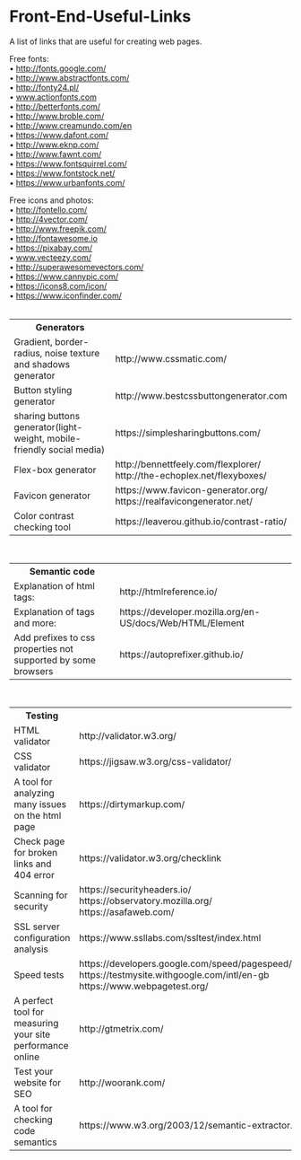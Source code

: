 # Front-End-Useful-Links
A list of links that are useful for creating web pages.

Free fonts: <br/>
•	http://fonts.google.com/ <br/>
•	http://www.abstractfonts.com/ <br/>
•	http://fonty24.pl/ <br/>
•	www.actionfonts.com <br/>
•	http://betterfonts.com/ <br/>
•	http://www.broble.com/ <br/>
•	http://www.creamundo.com/en <br/>
•	https://www.dafont.com/ <br/>
•	http://www.eknp.com/ <br/>
•	http://www.fawnt.com/ <br/>
•	https://www.fontsquirrel.com/ <br/>
•	https://www.fontstock.net/ <br/>
•	https://www.urbanfonts.com/  <br/>

Free icons and photos: <br/>
•	http://fontello.com/ <br/>
•	http://4vector.com/  <br/>
•	http://www.freepik.com/ <br/>
•	http://fontawesome.io  <br/>
•	https://pixabay.com/  <br/>
•	www.vecteezy.com/	 <br/>
•	http://superawesomevectors.com/	 <br/>
•	https://www.cannypic.com/  <br/>
•	https://icons8.com/icon/  <br/>
•	https://www.iconfinder.com/ <br/><br/>

<table>
<tr><th>Generators</th><th></th></tr>
<tr><td>Gradient, border-radius, noise texture and shadows generator</td><td>http://www.cssmatic.com/ </td></tr>
<tr><td>Button styling generator</td><td>http://www.bestcssbuttongenerator.com </td></tr>
<tr><td>sharing buttons generator(light-weight, mobile-friendly social media)</td><td>https://simplesharingbuttons.com/ </td></tr>
<tr><td>Flex-box generator</td><td>http://bennettfeely.com/flexplorer/ <br/>http://the-echoplex.net/flexyboxes/ </td></tr>
<tr><td>Favicon generator</td><td>https://www.favicon-generator.org/ <br/>https://realfavicongenerator.net/ </td></tr>
<tr><td>Color contrast checking tool</td><td>https://leaverou.github.io/contrast-ratio/</td></tr>
</table>
 <br/>

<table>
<tr><th>Semantic code</th><th></th></tr>
<tr><td>Explanation of html tags:</td><td>http://htmlreference.io/ </td></tr>
<tr><td>Explanation of tags and more:</td><td>https://developer.mozilla.org/en-US/docs/Web/HTML/Element  </td></tr>
<tr><td>Add prefixes to css properties not supported by some browsers</td><td>https://autoprefixer.github.io/  </td></tr>
</table>
<br/>

<table>
<tr><th>Testing</th><th></th></tr>
<tr><td>HTML validator</td><td>http://validator.w3.org/ </td></tr>
<tr><td>CSS validator</td><td>https://jigsaw.w3.org/css-validator/ </td></tr>
<tr><td>A tool for analyzing many issues on the html page</td><td>https://dirtymarkup.com/ </td></tr>
<tr><td>Check page for broken links and 404 error</td><td>https://validator.w3.org/checklink </td></tr>
<tr><td>Scanning for security</td><td>https://securityheaders.io/ <br/>https://observatory.mozilla.org/ <br/>https://asafaweb.com/ </td></tr>
<tr><td>SSL server configuration analysis</td><td>https://www.ssllabs.com/ssltest/index.html </td></tr>
<tr><td>Speed tests</td><td>https://developers.google.com/speed/pagespeed/insights/ <br/>https://testmysite.withgoogle.com/intl/en-gb <br/>https://www.webpagetest.org/ </td></tr>
<tr><td>A perfect tool for measuring your site performance online</td><td>http://gtmetrix.com/ </td></tr>
<tr><td>Test your website for SEO</td><td>http://woorank.com/ </td></tr>
<tr><td>A tool for checking code semantics</td><td>https://www.w3.org/2003/12/semantic-extractor.html </td></tr>
</table>
